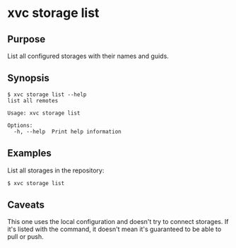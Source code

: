 # xvc storage list

## Purpose

List all configured storages with their names and guids. 

## Synopsis 

```console
$ xvc storage list --help
list all remotes

Usage: xvc storage list

Options:
  -h, --help  Print help information

```

## Examples

List all storages in the repository:

```shell
$ xvc storage list 
```

## Caveats

This one uses the local configuration and doesn't try to connect storages.
If it's listed with the command, it doesn't mean it's guaranteed to be able to pull or push. 


